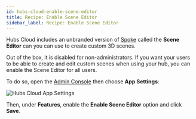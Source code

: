 ```yaml
---
id: hubs-cloud-enable-scene-editor
title: Recipe: Enable Scene Editor
sidebar_label: Recipe: Enable Scene Editor
---
```


Hubs Cloud includes an unbranded version of [Spoke](http://hubs.local:3000/docs/spoke-creating-projects.html) called the **Scene Editor** can you can use to create custom 3D scenes.

Out of the box, it is disabled for non-administrators. If you want your users to be able to create and edit custom scenes when using your hub, you can enable the Scene Editor for all users.

To do so, open the [Admin Console](./hubs-cloud-getting-started.md) then choose **App Settings**:

![Hubs Cloud App Settings](img/hubs-cloud-app-settings.jpeg)

Then, under **Features**, enable the **Enable Scene Editor** option and click **Save**.

